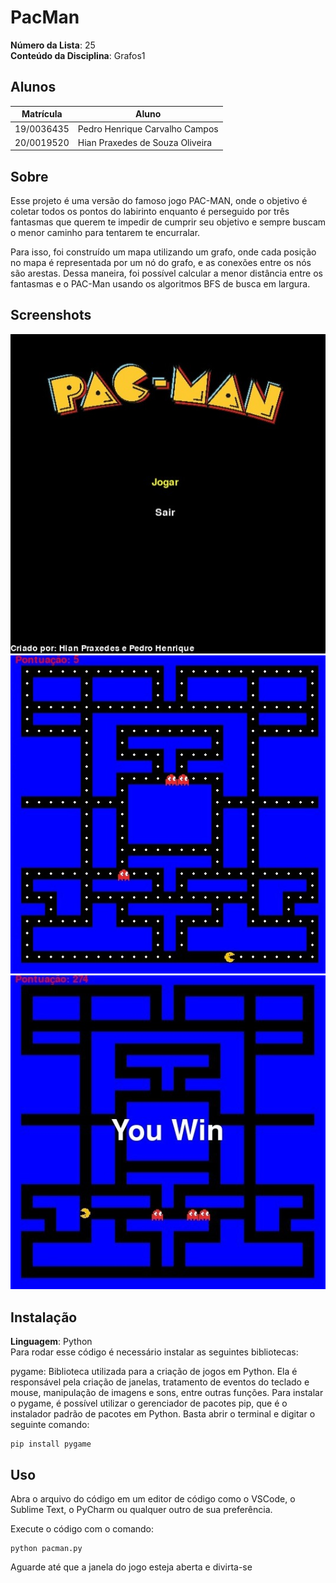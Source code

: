 # PacMan

**Número da Lista**: 25<br>
**Conteúdo da Disciplina**: Grafos1<br>

## Alunos
|Matrícula | Aluno |
| -- | -- |
| 19/0036435  |  Pedro Henrique Carvalho Campos |
| 20/0019520  |  Hian Praxedes de Souza Oliveira |

## Sobre 

Esse projeto é uma versão do famoso jogo PAC-MAN, onde o objetivo é coletar todos os pontos do labirinto enquanto é perseguido por três fantasmas que querem te impedir de cumprir seu objetivo e sempre buscam o menor caminho para tentarem te encurralar.

Para isso, foi construído um mapa utilizando um grafo, onde cada posição no mapa é representada por um nó do grafo, e as conexões entre os nós são arestas. Dessa maneira, foi possível calcular a menor distância entre os fantasmas e o PAC-Man usando os algoritmos BFS de busca em largura.

## Screenshots
<div align="center">
	<img src="./assets/print01.jpeg" alt="print">
	<img src="./assets/print02.jpeg" alt="print">
	<img src="./assets/print03.jpeg" alt="print">
</div>


## Instalação 
**Linguagem**: Python<br>
Para rodar esse código é necessário instalar as seguintes bibliotecas:

pygame: Biblioteca utilizada para a criação de jogos em Python. Ela é responsável pela criação de janelas, tratamento de eventos do teclado e mouse, manipulação de imagens e sons, entre outras funções.
Para instalar o pygame, é possível utilizar o gerenciador de pacotes pip, que é o instalador padrão de pacotes em Python. Basta abrir o terminal e digitar o seguinte comando:

``` shell 
pip install pygame 
``` 

## Uso 
Abra o arquivo do código em um editor de código como o VSCode, o Sublime Text, o PyCharm ou qualquer outro de sua preferência.

Execute o código com o comando:

``` shell 
python pacman.py
``` 

Aguarde até que a janela do jogo esteja aberta e divirta-se